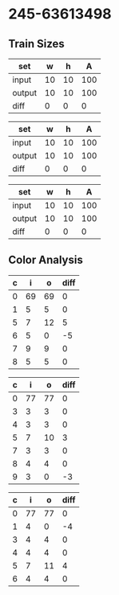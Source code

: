 # 245-63613498
## Train Sizes

|set|w|h|A|
|---|---|---|---|
|input|10|10|100|
|output|10|10|100|
|diff|0|0|0|


|set|w|h|A|
|---|---|---|---|
|input|10|10|100|
|output|10|10|100|
|diff|0|0|0|


|set|w|h|A|
|---|---|---|---|
|input|10|10|100|
|output|10|10|100|
|diff|0|0|0|


## Color Analysis

|c|i|o|diff|
|---|---|---|---|
|0|69|69|0|
|1|5|5|0|
|5|7|12|5|
|6|5|0|-5|
|7|9|9|0|
|8|5|5|0|


|c|i|o|diff|
|---|---|---|---|
|0|77|77|0|
|3|3|3|0|
|4|3|3|0|
|5|7|10|3|
|7|3|3|0|
|8|4|4|0|
|9|3|0|-3|


|c|i|o|diff|
|---|---|---|---|
|0|77|77|0|
|1|4|0|-4|
|3|4|4|0|
|4|4|4|0|
|5|7|11|4|
|6|4|4|0|

